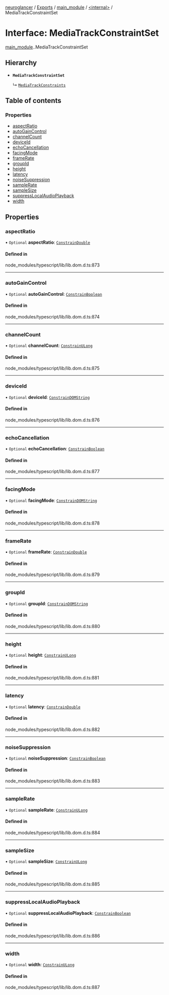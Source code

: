 [neuroglancer](../README.md) / [Exports](../modules.md) / [main\_module](../modules/main_module.md) / [<internal\>](../modules/main_module._internal_.md) / MediaTrackConstraintSet

# Interface: MediaTrackConstraintSet

[main_module](../modules/main_module.md).[<internal>](../modules/main_module._internal_.md).MediaTrackConstraintSet

## Hierarchy

- **`MediaTrackConstraintSet`**

  ↳ [`MediaTrackConstraints`](main_module._internal_.MediaTrackConstraints.md)

## Table of contents

### Properties

- [aspectRatio](main_module._internal_.MediaTrackConstraintSet.md#aspectratio)
- [autoGainControl](main_module._internal_.MediaTrackConstraintSet.md#autogaincontrol)
- [channelCount](main_module._internal_.MediaTrackConstraintSet.md#channelcount)
- [deviceId](main_module._internal_.MediaTrackConstraintSet.md#deviceid)
- [echoCancellation](main_module._internal_.MediaTrackConstraintSet.md#echocancellation)
- [facingMode](main_module._internal_.MediaTrackConstraintSet.md#facingmode)
- [frameRate](main_module._internal_.MediaTrackConstraintSet.md#framerate)
- [groupId](main_module._internal_.MediaTrackConstraintSet.md#groupid)
- [height](main_module._internal_.MediaTrackConstraintSet.md#height)
- [latency](main_module._internal_.MediaTrackConstraintSet.md#latency)
- [noiseSuppression](main_module._internal_.MediaTrackConstraintSet.md#noisesuppression)
- [sampleRate](main_module._internal_.MediaTrackConstraintSet.md#samplerate)
- [sampleSize](main_module._internal_.MediaTrackConstraintSet.md#samplesize)
- [suppressLocalAudioPlayback](main_module._internal_.MediaTrackConstraintSet.md#suppresslocalaudioplayback)
- [width](main_module._internal_.MediaTrackConstraintSet.md#width)

## Properties

### aspectRatio

• `Optional` **aspectRatio**: [`ConstrainDouble`](../modules/main_module._internal_.md#constraindouble)

#### Defined in

node_modules/typescript/lib/lib.dom.d.ts:873

___

### autoGainControl

• `Optional` **autoGainControl**: [`ConstrainBoolean`](../modules/main_module._internal_.md#constrainboolean)

#### Defined in

node_modules/typescript/lib/lib.dom.d.ts:874

___

### channelCount

• `Optional` **channelCount**: [`ConstrainULong`](../modules/main_module._internal_.md#constrainulong)

#### Defined in

node_modules/typescript/lib/lib.dom.d.ts:875

___

### deviceId

• `Optional` **deviceId**: [`ConstrainDOMString`](../modules/main_module._internal_.md#constraindomstring)

#### Defined in

node_modules/typescript/lib/lib.dom.d.ts:876

___

### echoCancellation

• `Optional` **echoCancellation**: [`ConstrainBoolean`](../modules/main_module._internal_.md#constrainboolean)

#### Defined in

node_modules/typescript/lib/lib.dom.d.ts:877

___

### facingMode

• `Optional` **facingMode**: [`ConstrainDOMString`](../modules/main_module._internal_.md#constraindomstring)

#### Defined in

node_modules/typescript/lib/lib.dom.d.ts:878

___

### frameRate

• `Optional` **frameRate**: [`ConstrainDouble`](../modules/main_module._internal_.md#constraindouble)

#### Defined in

node_modules/typescript/lib/lib.dom.d.ts:879

___

### groupId

• `Optional` **groupId**: [`ConstrainDOMString`](../modules/main_module._internal_.md#constraindomstring)

#### Defined in

node_modules/typescript/lib/lib.dom.d.ts:880

___

### height

• `Optional` **height**: [`ConstrainULong`](../modules/main_module._internal_.md#constrainulong)

#### Defined in

node_modules/typescript/lib/lib.dom.d.ts:881

___

### latency

• `Optional` **latency**: [`ConstrainDouble`](../modules/main_module._internal_.md#constraindouble)

#### Defined in

node_modules/typescript/lib/lib.dom.d.ts:882

___

### noiseSuppression

• `Optional` **noiseSuppression**: [`ConstrainBoolean`](../modules/main_module._internal_.md#constrainboolean)

#### Defined in

node_modules/typescript/lib/lib.dom.d.ts:883

___

### sampleRate

• `Optional` **sampleRate**: [`ConstrainULong`](../modules/main_module._internal_.md#constrainulong)

#### Defined in

node_modules/typescript/lib/lib.dom.d.ts:884

___

### sampleSize

• `Optional` **sampleSize**: [`ConstrainULong`](../modules/main_module._internal_.md#constrainulong)

#### Defined in

node_modules/typescript/lib/lib.dom.d.ts:885

___

### suppressLocalAudioPlayback

• `Optional` **suppressLocalAudioPlayback**: [`ConstrainBoolean`](../modules/main_module._internal_.md#constrainboolean)

#### Defined in

node_modules/typescript/lib/lib.dom.d.ts:886

___

### width

• `Optional` **width**: [`ConstrainULong`](../modules/main_module._internal_.md#constrainulong)

#### Defined in

node_modules/typescript/lib/lib.dom.d.ts:887
